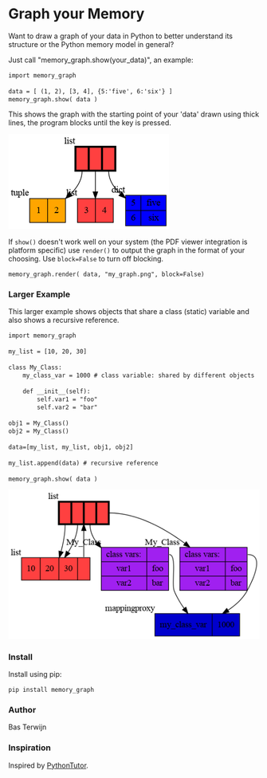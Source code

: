 # Graph your Memory #

Want to draw a graph of your data in Python to better understand its
structure or the Python memory model in general?

Just call "memory_graph.show(your_data)", an example:

```
import memory_graph

data = [ (1, 2), [3, 4], {5:'five', 6:'six'} ]
memory_graph.show( data )
```

This shows the graph with the starting point of your 'data' drawn using thick
lines, the program blocks until the <ENTER> key is pressed.

![image](images/example1.png)

If `show()` doesn't work well on your system (the PDF viewer integration
is platform specific) use `render()` to output the graph in the format
of your choosing. Use `block=False` to turn off blocking.

```
memory_graph.render( data, "my_graph.png", block=False)
```

### Larger Example ###

This larger example shows objects that share a class (static) variable and
also shows a recursive reference.

```
import memory_graph

my_list = [10, 20, 30]

class My_Class:
    my_class_var = 1000 # class variable: shared by different objects
    
    def __init__(self):
        self.var1 = "foo"
        self.var2 = "bar"

obj1 = My_Class()
obj2 = My_Class()

data=[my_list, my_list, obj1, obj2]

my_list.append(data) # recursive reference

memory_graph.show( data )
```
![image](images/example2.png)

### Install ###

Install using pip:

```
pip install memory_graph
```

### Author ###
Bas Terwijn

### Inspiration ###
Inspired by [PythonTutor](https://pythontutor.com/visualize.html).
